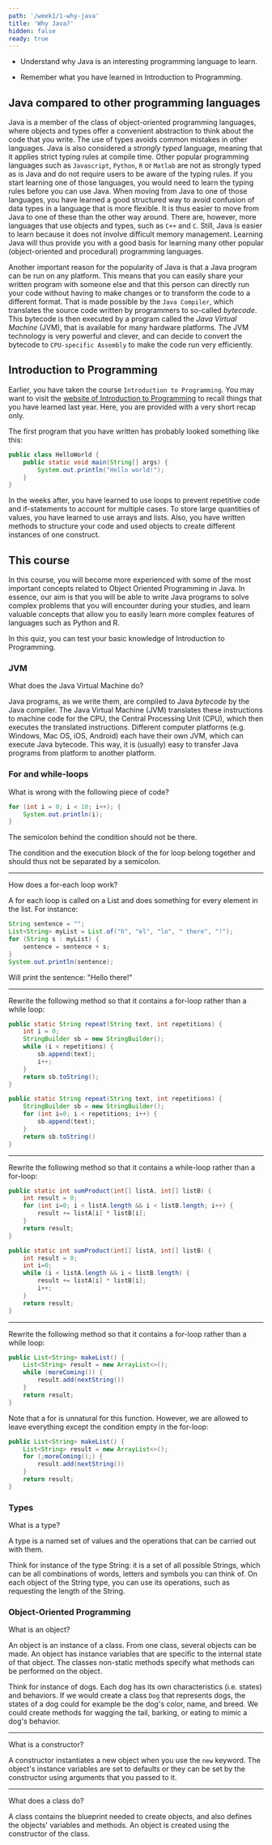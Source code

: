 ```yaml
---
path: '/week1/1-why-java'
title: 'Why Java?'
hidden: false
ready: true
---
```


<text-box variant='learningObjectives' name='Learning Objectives'>

- Understand why Java is an interesting programming language to learn.

- Remember what you have learned in Introduction to Programming.

</text-box>

## Java compared to other programming languages
Java is a member of the class of object-oriented programming languages, where objects and types offer a convenient abstraction to think about the code that you write. The use of types avoids common mistakes in other languages.
Java is also considered a *strongly typed* language, meaning that it applies strict typing rules at compile time.
Other popular programming languages such as `Javascript`, `Python`, `R` or `Matlab` are not as strongly typed as is Java and do not require users to be aware of the typing rules. If you start learning one of those languages, you would need to learn the typing rules before you can use Java. When moving from Java to one of those languages, you have learned a good structured way to avoid confusion of data types in a language that is more flexible. It is thus easier to move from Java to one of these than the other way around.
There are, however, more languages that use objects and types, such as `C++` and `C`. Still, Java is easier to learn because it does not involve difficult memory management.
Learning Java will thus provide you with a good basis for learning many other popular (object-oriented and procedural) programming languages.

Another important reason for the popularity of Java is that a Java program can be run on any platform. This means that you can easily share your written program with someone else and that this person can directly run your code without having to make changes or to transform the code to a different format. That is made possible by the `Java Compiler`, which translates the source code written by programmers to so-called *bytecode*. This bytecode is then executed by a program called the *Java Virtual Machine* (JVM), that is available for many hardware platforms. The JVM technology is very powerful and clever, and can decide to convert the bytecode to `CPU-specific Assembly` to make the code run very efficiently.

## Introduction to Programming
Earlier, you have taken the course `Introduction to Programming`. You may want to visit the [website of Introduction to Programming](https://feb21011.ese.eur.nl/) to recall things that you have learned last year. Here, you are provided with a very short recap only.

The first program that you have written has probably looked something like this:
```java
public class HelloWorld {
    public static void main(String[] args) {
        System.out.println("Hello world!");
    }
}
```

In the weeks after, you have learned to use loops to prevent repetitive code and if-statements to account for multiple cases. To store large quantities of values, you have learned to use arrays and lists. Also, you have written methods to structure your code and used objects to create different instances of one construct.

## This course
In this course, you will become more experienced with some of the most important concepts related to Object Oriented Programming in Java.
In essence, our aim is that you will be able to write Java programs to solve complex problems that you will encounter during your studies,
and learn valuable concepts that allow you to easily learn more complex features of languages such as Python and R.

<Exercise title="Recap Quiz">

In this quiz, you can test your basic knowledge of Introduction to Programming.

### JVM

What does the Java Virtual Machine do?

<Solution>

Java programs, as we write them, are compiled to Java *bytecode* by the Java compiler. The Java Virtual Machine (JVM) translates these instructions to machine code for the CPU, the Central Processing Unit (CPU), which then executes the translated instructions. Different computer platforms (e.g. Windows, Mac OS, iOS, Android) each have their own JVM, which can execute Java bytecode. This way, it is (usually) easy to transfer Java programs from platform to another platform.

</Solution>


### For and while-loops

What is wrong with the following piece of code?

```java
for (int i = 0; i < 10; i++); {
    System.out.println(i);
}
```

<Solution>

The semicolon behind the condition should not be there.

The condition and the execution block of the for loop belong together and should thus not be separated by a semicolon.

</Solution>

---

How does a for-each loop work?

<Solution>

A for each loop is called on a List and does something for every element in the list.
For instance:

```java
String sentence = "";
List<String> myList = List.of("h", "el", "lo", " there", "!");
for (String s : myList) {
    sentence = sentence + s;
}
System.out.println(sentence);
```

Will print the sentence: "Hello there!"

</Solution>

---

Rewrite the following method so that it contains a for-loop rather than a while loop:

```java
public static String repeat(String text, int repetitions) {
    int i = 0;
    StringBuilder sb = new StringBuilder();
    while (i < repetitions) {
        sb.append(text);
        i++;
    }
    return sb.toString();
}
```

<Solution>

```java
public static String repeat(String text, int repetitions) {
    StringBuilder sb = new StringBuilder();
    for (int i=0; i < repetitions; i++) {
        sb.append(text);
    }
    return sb.toString()
}
```

</Solution>

---

Rewrite the following method so that it contains a while-loop rather than a for-loop:

```java
public static int sumProduct(int[] listA, int[] listB) {
    int result = 0;
    for (int i=0; i < listA.length && i < listB.length; i++) {
        result += listA[i] * listB[i];
    }
    return result;
}
```

<Solution>

```java
public static int sumProduct(int[] listA, int[] listB) {
    int result = 0;
    int i=0;
    while (i < listA.length && i < listB.length) {
        result += listA[i] * listB[i];
        i++;
    }
    return result;
}

```

</Solution>

---

Rewrite the following method so that it contains a for-loop rather than a while loop:

```java
public List<String> makeList() {
    List<String> result = new ArrayList<>();
    while (moreComing()) {
        result.add(nextString())
    }
    return result;
}
```

<Solution>

Note that a for is unnatural for this function. However, we are allowed to leave everything except the condition empty in the for-loop:

```java
public List<String> makeList() {
    List<String> result = new ArrayList<>();
    for (;moreComing();) {
        result.add(nextString())
    }
    return result;
}
```

</Solution>


### Types

What is a type?

<Solution>

A type is a named set of values and the operations that can be carried out with them.

Think for instance of the type String: it is a set of all possible Strings, which can be all combinations of words, letters and symbols you can think of. On each object of the String type, you can use its operations, such as requesting the length of the String.

</Solution>


### Object-Oriented Programming

What is an object?

<Solution>

An object is an instance of a class. From one class, several objects can be made. An object has instance variables that are specific to the internal state of that object. The classes non-static methods specify what methods can be performed on the object.

Think for instance of dogs. Each dog has its own characteristics (i.e. states) and behaviors. If we would create a class `Dog` that represents dogs, the states of a dog could for example be the dog's color, name, and breed. We could create methods for wagging the tail, barking, or eating to mimic a dog's behavior.

</Solution>

---

What is a constructor?

<Solution>

A constructor instantiates a new object when you use the `new` keyword.
The object's instance variables are set to defaults or they can be set by the constructor using arguments that you passed to it.

</Solution>

---

What does a class do?

<Solution>

A class contains the blueprint needed to create objects, and also defines the objects' variables and methods. An object is created using the constructor of the class.

</Solution>

</Exercise>
